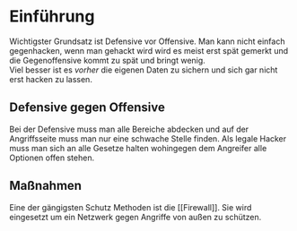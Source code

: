 # Einführung

Wichtigster Grundsatz ist Defensive vor Offensive.
Man kann nicht einfach gegenhacken, wenn man gehackt wird wird es meist erst spät gemerkt und die Gegenoffensive kommt zu spät und bringt wenig.  
Viel besser ist es _vorher_ die eigenen Daten zu sichern und sich gar nicht erst hacken zu lassen. 
## Defensive gegen Offensive
Bei der Defensive muss man alle Bereiche abdecken und auf der Angriffsseite muss man nur eine schwache Stelle finden.
Als legale Hacker muss man sich an alle Gesetze halten wohingegen dem Angreifer alle Optionen offen stehen.  
## Maßnahmen
Eine der gängigsten Schutz Methoden ist die [[Firewall]]. Sie wird eingesetzt um ein Netzwerk gegen Angriffe von außen zu schützen.